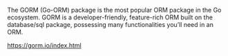 The GORM (Go-ORM) package is the most popular ORM package in the Go ecosystem. GORM is a developer-friendly, feature-rich ORM built on the database/sql package, possessing many functionalities you’ll need in an ORM.

https://gorm.io/index.html
